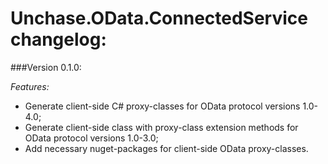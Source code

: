 # Unchase.OData.ConnectedService сhangelog:

###Version 0.1.0:

*Features:*

- Generate client-side C# proxy-classes for OData protocol versions 1.0-4.0;
- Generate client-side class with proxy-class extension methods for OData protocol versions 1.0-3.0;
- Add necessary nuget-packages for client-side OData proxy-classes.